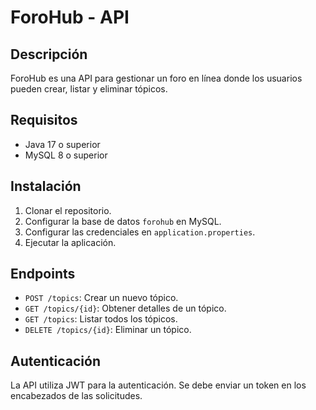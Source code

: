 # ForoHub - API

## Descripción
ForoHub es una API para gestionar un foro en línea donde los usuarios pueden crear, listar y eliminar tópicos.

## Requisitos
- Java 17 o superior
- MySQL 8 o superior

## Instalación
1. Clonar el repositorio.
2. Configurar la base de datos `forohub` en MySQL.
3. Configurar las credenciales en `application.properties`.
4. Ejecutar la aplicación.

## Endpoints
- `POST /topics`: Crear un nuevo tópico.
- `GET /topics/{id}`: Obtener detalles de un tópico.
- `GET /topics`: Listar todos los tópicos.
- `DELETE /topics/{id}`: Eliminar un tópico.

## Autenticación
La API utiliza JWT para la autenticación. Se debe enviar un token en los encabezados de las solicitudes.

